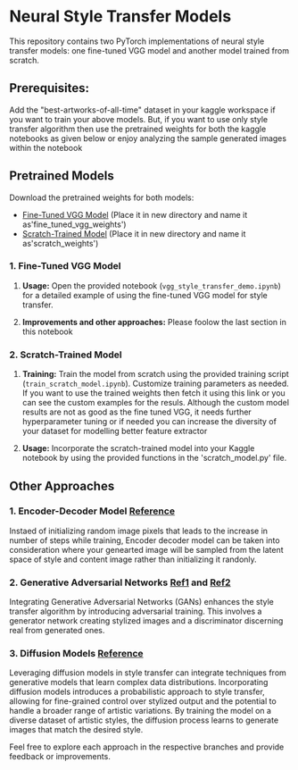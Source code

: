 # Neural Style Transfer Models

This repository contains two PyTorch implementations of neural style transfer models: one fine-tuned VGG model and another model trained from scratch. 
## Prerequisites: 

Add the "best-artworks-of-all-time" dataset in your kaggle workspace if you want to train your above models. But, if you want to use only style transfer algorithm then use the pretrained weights for both the kaggle notebooks as given below or enjoy analyzing the sample generated images within the notebook

## Pretrained Models

Download the pretrained weights for both models:
- [Fine-Tuned VGG Model](https://drive.google.com/file/d/1l4wKy_5rd905fAaFkhrk0wW9G_dEnvHe/view?usp=sharing) (Place it in new directory and name it as'fine_tuned_vgg_weights')
- [Scratch-Trained Model](https://drive.google.com/file/d/1QIsr4WK1nBIdVShpt0KzTrEYQIsN4zSa/view?usp=sharing) (Place it in new directory and name it as'scratch_weights')

### 1. Fine-Tuned VGG Model

1. **Usage:**
   Open the provided notebook (`vgg_style_transfer_demo.ipynb`) for a detailed example of using the fine-tuned VGG model for style transfer.

2. **Improvements and other approaches:**
   Please foolow the last section in this notebook

### 2. Scratch-Trained Model

1. **Training:**
   Train the model from scratch using the provided training script (`train_scratch_model.ipynb`). Customize training parameters as needed. If you want to use the
   trained weights then fetch it using this link or you can see the custom examples for the resuls. Although the custom model results are not as good as the fine tuned VGG,
   it needs further hyperparameter tuning or if needed you can increase the diversity of your dataset for modelling better feature extractor 

2. **Usage:**
   Incorporate the scratch-trained model into your Kaggle notebook by using the provided functions in the 'scratch_model.py' file.

## Other Approaches

### 1. Encoder-Decoder Model [Reference](https://arxiv.org/pdf/1703.06868.pdf)
Instaed of initializing random image pixels that leads to the increase in number of steps while training, Encoder decoder model can be taken into consideration where your genearted image will be sampled from the latent space of style and content image rather than initializing it randonly.

### 2. Generative Adversarial Networks [Ref1](https://ieeexplore.ieee.org/stamp/stamp.jsp?tp=&arnumber=9550797) and [Ref2](https://www.sciencedirect.com/science/article/pii/S1047320322000360)
Integrating Generative Adversarial Networks (GANs) enhances the style transfer algorithm by introducing adversarial training. This involves a generator network creating stylized images and a discriminator discerning real from generated ones.

### 3. Diffusion Models [Reference](https://openaccess.thecvf.com/content/CVPR2023W/GCV/papers/Hamazaspyan_Diffusion-Enhanced_PatchMatch_A_Framework_for_Arbitrary_Style_Transfer_With_Diffusion_CVPRW_2023_paper.pdf )
Leveraging diffusion models in style transfer can integrate techniques from generative models that learn complex data distributions. Incorporating diffusion models introduces a probabilistic approach to style transfer, allowing for fine-grained control over stylized output and the potential to handle a broader range of artistic variations. By training the model on a diverse dataset of artistic styles, the diffusion process learns to generate images that match the desired style.

Feel free to explore each approach in the respective branches and provide feedback or improvements.



